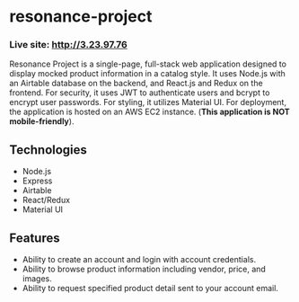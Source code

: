 # resonance-project
### Live site: http://3.23.97.76

Resonance Project is a single-page, full-stack web application designed to display mocked product information in a catalog style. It uses Node.js with an Airtable database on the backend, and React.js and Redux on the frontend. For security, it uses JWT to authenticate users and bcrypt to encrypt user passwords. For styling, it utilizes Material UI. For deployment, the application is hosted on an AWS EC2 instance. (__This application is NOT mobile-friendly__).

## Technologies

* Node.js
* Express
* Airtable
* React/Redux
* Material UI

## Features

* Ability to create an account and login with account credentials.
* Ability to browse product information including vendor, price, and images.
* Ability to request specified product detail sent to your account email.
